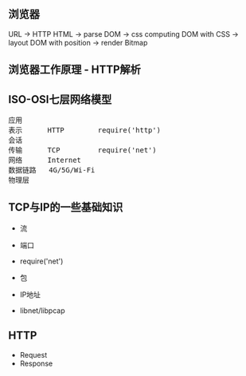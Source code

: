 ## 浏览器

URL -> HTTP
HTML -> parse
DOM -> css computing
DOM with CSS -> layout
DOM with position -> render
Bitmap

## 浏览器工作原理 - HTTP解析

## ISO-OSI七层网络模型

<pre>
应用
表示      HTTP        require('http')
会话
传输      TCP         require('net')
网络      Internet
数据链路   4G/5G/Wi-Fi
物理层
</pre>

## TCP与IP的一些基础知识

- 流
- 端口
- require('net')

- 包
- IP地址
- libnet/libpcap

## HTTP
- Request
- Response
